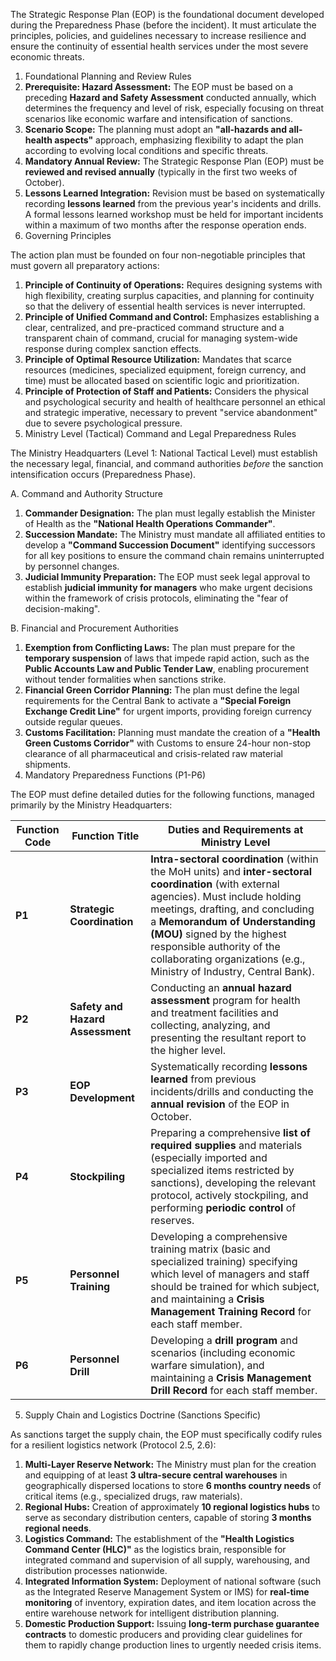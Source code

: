 The Strategic Response Plan (EOP) is the foundational document developed during the Preparedness Phase (before the incident). It must articulate the principles, policies, and guidelines necessary to increase resilience and ensure the continuity of essential health services under the most severe economic threats.

1. Foundational Planning and Review Rules
2. **Prerequisite: Hazard Assessment:** The EOP must be based on a preceding **Hazard and Safety Assessment** conducted annually, which determines the frequency and level of risk, especially focusing on threat scenarios like economic warfare and intensification of sanctions.
3. **Scenario Scope:** The planning must adopt an **"all-hazards and all-health aspects"** approach, emphasizing flexibility to adapt the plan according to evolving local conditions and specific threats.
4. **Mandatory Annual Review:** The Strategic Response Plan (EOP) must be **reviewed and revised annually** (typically in the first two weeks of October).
5. **Lessons Learned Integration:** Revision must be based on systematically recording **lessons learned** from the previous year's incidents and drills. A formal lessons learned workshop must be held for important incidents within a maximum of two months after the response operation ends.
6. Governing Principles

The action plan must be founded on four non-negotiable principles that must govern all preparatory actions:

1. **Principle of Continuity of Operations:** Requires designing systems with high flexibility, creating surplus capacities, and planning for continuity so that the delivery of essential health services is never interrupted.
2. **Principle of Unified Command and Control:** Emphasizes establishing a clear, centralized, and pre-practiced command structure and a transparent chain of command, crucial for managing system-wide response during complex sanction effects.
3. **Principle of Optimal Resource Utilization:** Mandates that scarce resources (medicines, specialized equipment, foreign currency, and time) must be allocated based on scientific logic and prioritization.
4. **Principle of Protection of Staff and Patients:** Considers the physical and psychological security and health of healthcare personnel an ethical and strategic imperative, necessary to prevent "service abandonment" due to severe psychological pressure.
5. Ministry Level (Tactical) Command and Legal Preparedness Rules

The Ministry Headquarters (Level 1: National Tactical Level) must establish the necessary legal, financial, and command authorities *before* the sanction intensification occurs (Preparedness Phase).

A. Command and Authority Structure

1. **Commander Designation:** The plan must legally establish the Minister of Health as the **"National Health Operations Commander"**.
2. **Succession Mandate:** The Ministry must mandate all affiliated entities to develop a **"Command Succession Document"** identifying successors for all key positions to ensure the command chain remains uninterrupted by personnel changes.
3. **Judicial Immunity Preparation:** The EOP must seek legal approval to establish **judicial immunity for managers** who make urgent decisions within the framework of crisis protocols, eliminating the "fear of decision-making".

B. Financial and Procurement Authorities

1. **Exemption from Conflicting Laws:** The plan must prepare for the **temporary suspension** of laws that impede rapid action, such as the **Public Accounts Law and Public Tender Law**, enabling procurement without tender formalities when sanctions strike.
2. **Financial Green Corridor Planning:** The plan must define the legal requirements for the Central Bank to activate a **"Special Foreign Exchange Credit Line"** for urgent imports, providing foreign currency outside regular queues.
3. **Customs Facilitation:** Planning must mandate the creation of a **"Health Green Customs Corridor"** with Customs to ensure 24-hour non-stop clearance of all pharmaceutical and crisis-related raw material shipments.
4. Mandatory Preparedness Functions (P1-P6)

The EOP must define detailed duties for the following functions, managed primarily by the Ministry Headquarters:

| Function Code | Function Title                   | Duties and Requirements at Ministry Level                    |
| ------------- | -------------------------------- | ------------------------------------------------------------ |
| **P1**        | **Strategic Coordination**       | **Intra-sectoral coordination** (within the MoH units) and **inter-sectoral coordination** (with external agencies). Must include holding meetings, drafting, and concluding a **Memorandum of Understanding (MOU)** signed by the highest responsible authority of the collaborating organizations (e.g., Ministry of Industry, Central Bank). |
| **P2**        | **Safety and Hazard Assessment** | Conducting an **annual hazard assessment** program for health and treatment facilities and collecting, analyzing, and presenting the resultant report to the higher level. |
| **P3**        | **EOP Development**              | Systematically recording **lessons learned** from previous incidents/drills and conducting the **annual revision** of the EOP in October. |
| **P4**        | **Stockpiling**                  | Preparing a comprehensive **list of required supplies** and materials (especially imported and specialized items restricted by sanctions), developing the relevant protocol, actively stockpiling, and performing **periodic control** of reserves. |
| **P5**        | **Personnel Training**           | Developing a comprehensive training matrix (basic and specialized training) specifying which level of managers and staff should be trained for which subject, and maintaining a **Crisis Management Training Record** for each staff member. |
| **P6**        | **Personnel Drill**              | Developing a **drill program** and scenarios (including economic warfare simulation), and maintaining a **Crisis Management Drill Record** for each staff member. |

5. Supply Chain and Logistics Doctrine (Sanctions Specific)

As sanctions target the supply chain, the EOP must specifically codify rules for a resilient logistics network (Protocol 2.5, 2.6):

1. **Multi-Layer Reserve Network:** The Ministry must plan for the creation and equipping of at least **3 ultra-secure central warehouses** in geographically dispersed locations to store **6 months country needs** of critical items (e.g., specialized drugs, raw materials).
2. **Regional Hubs:** Creation of approximately **10 regional logistics hubs** to serve as secondary distribution centers, capable of storing **3 months regional needs**.
3. **Logistics Command:** The establishment of the **"Health Logistics Command Center (HLC)"** as the logistics brain, responsible for integrated command and supervision of all supply, warehousing, and distribution processes nationwide.
4. **Integrated Information System:** Deployment of national software (such as the Integrated Reserve Management System or IMS) for **real-time monitoring** of inventory, expiration dates, and item location across the entire warehouse network for intelligent distribution planning.
5. **Domestic Production Support:** Issuing **long-term purchase guarantee contracts** to domestic producers and providing clear guidelines for them to rapidly change production lines to urgently needed crisis items.
